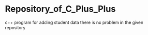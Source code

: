 # Repository_of_C_Plus_Plus
c++ program for adding student data
there is no problem in the given repository 
